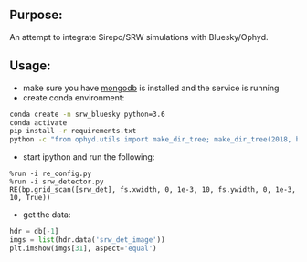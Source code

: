 Purpose:
----
An attempt to integrate Sirepo/SRW simulations with Bluesky/Ophyd.

Usage:
----
- make sure you have [mongodb](https://docs.mongodb.com/manual/tutorial/install-mongodb-on-os-x/) is installed and the service is running
- create conda environment:
```bash
conda create -n srw_bluesky python=3.6
conda activate
pip install -r requirements.txt
python -c "from ophyd.utils import make_dir_tree; make_dir_tree(2018, base_path='/tmp/data')"
```
- start ipython and run the following:
```ipython
%run -i re_config.py
%run -i srw_detector.py
RE(bp.grid_scan([srw_det], fs.xwidth, 0, 1e-3, 10, fs.ywidth, 0, 1e-3, 10, True))
```
- get the data:
```py
hdr = db[-1]
imgs = list(hdr.data('srw_det_image'))
plt.imshow(imgs[31], aspect='equal')
```
